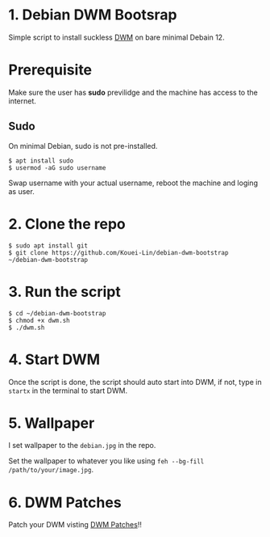# 1. Debian DWM Bootsrap
Simple script to install suckless [DWM](https://dwm.suckless.org/) on bare minimal Debain 12.

# Prerequisite
Make sure the user has **sudo** previlidge and the machine has access to the internet.

## Sudo

On minimal Debian, sudo is not pre-installed.

```
$ apt install sudo
$ usermod -aG sudo username
```
Swap username with your actual username, reboot the machine and loging as user.

# 2. Clone the repo

```
$ sudo apt install git
$ git clone https://github.com/Kouei-Lin/debian-dwm-bootstrap ~/debian-dwm-bootstrap
```

# 3. Run the script

```
$ cd ~/debian-dwm-bootstrap
$ chmod +x dwm.sh
$ ./dwm.sh
```

# 4. Start DWM

Once the script is done, the script should auto start into DWM, if not, type in `startx` in the terminal to start DWM.

# 5. Wallpaper
I set wallpaper to the `debian.jpg` in the repo. 

Set the wallpaper to whatever you like using `feh --bg-fill /path/to/your/image.jpg`.

# 6. DWM Patches
Patch your DWM visting [DWM Patches](https://dwm.suckless.org/patches/)!!
